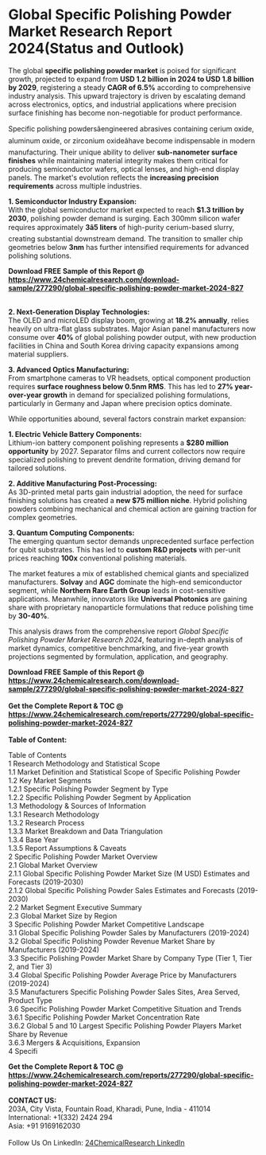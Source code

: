 <h1>Global Specific Polishing Powder Market Research Report 2024(Status and Outlook)</h1><p>The global <strong>specific polishing powder market</strong> is poised for significant growth, projected to expand from <strong>USD 1.2 billion in 2024 to USD 1.8 billion by 2029</strong>, registering a steady <strong>CAGR of 6.5%</strong> according to comprehensive industry analysis. This upward trajectory is driven by escalating demand across electronics, optics, and industrial applications where precision surface finishing has become non-negotiable for product performance.</p><p>Specific polishing powdersâengineered abrasives containing cerium oxide, aluminum oxide, or zirconium oxideâhave become indispensable in modern manufacturing. Their unique ability to deliver <strong>sub-nanometer surface finishes</strong> while maintaining material integrity makes them critical for producing semiconductor wafers, optical lenses, and high-end display panels. The market's evolution reflects the <strong>increasing precision requirements</strong> across multiple industries.</p><p><strong>1. Semiconductor Industry Expansion:</strong><br>
With the global semiconductor market expected to reach <strong>$1.3 trillion by 2030</strong>, polishing powder demand is surging. Each 300mm silicon wafer requires approximately <strong>3â5 liters</strong> of high-purity cerium-based slurry, creating substantial downstream demand. The transition to smaller chip geometries below <strong>3nm</strong> has further intensified requirements for advanced polishing solutions.</p><div><b>Download FREE Sample of this Report @ 
            <a href="https://www.24chemicalresearch.com/download-sample/277290/global-specific-polishing-powder-market-2024-827">
            https://www.24chemicalresearch.com/download-sample/277290/global-specific-polishing-powder-market-2024-827</a></b></div><br><p><strong>2. Next-Generation Display Technologies:</strong><br>
The OLED and microLED display boom, growing at <strong>18.2% annually</strong>, relies heavily on ultra-flat glass substrates. Major Asian panel manufacturers now consume over <strong>40%</strong> of global polishing powder output, with new production facilities in China and South Korea driving capacity expansions among material suppliers.</p><p><strong>3. Advanced Optics Manufacturing:</strong><br>
From smartphone cameras to VR headsets, optical component production requires <strong>surface roughness below 0.5nm RMS</strong>. This has led to <strong>27% year-over-year growth</strong> in demand for specialized polishing formulations, particularly in Germany and Japan where precision optics dominate.</p><p>While opportunities abound, several factors constrain market expansion:</p><p><strong>1. Electric Vehicle Battery Components:</strong><br>
Lithium-ion battery component polishing represents a <strong>$280 million opportunity</strong> by 2027. Separator films and current collectors now require specialized polishing to prevent dendrite formation, driving demand for tailored solutions.</p><p><strong>2. Additive Manufacturing Post-Processing:</strong><br>
As 3D-printed metal parts gain industrial adoption, the need for surface finishing solutions has created a <strong>new $75 million niche</strong>. Hybrid polishing powders combining mechanical and chemical action are gaining traction for complex geometries.</p><p><strong>3. Quantum Computing Components:</strong><br>
The emerging quantum sector demands unprecedented surface perfection for qubit substrates. This has led to <strong>custom R&amp;D projects</strong> with per-unit prices reaching <strong>100x</strong> conventional polishing materials.</p><p>The market features a mix of established chemical giants and specialized manufacturers. <strong>Solvay</strong> and <strong>AGC</strong> dominate the high-end semiconductor segment, while <strong>Northern Rare Earth Group</strong> leads in cost-sensitive applications. Meanwhile, innovators like <strong>Universal Photonics</strong> are gaining share with proprietary nanoparticle formulations that reduce polishing time by <strong>30-40%</strong>.</p><p>This analysis draws from the comprehensive report <em>Global Specific Polishing Powder Market Research 2024</em>, featuring in-depth analysis of market dynamics, competitive benchmarking, and five-year growth projections segmented by formulation, application, and geography.</p><div><b>Download FREE Sample of this Report @ 
            <a href="https://www.24chemicalresearch.com/download-sample/277290/global-specific-polishing-powder-market-2024-827">
            https://www.24chemicalresearch.com/download-sample/277290/global-specific-polishing-powder-market-2024-827</a></b></div><br><div><b>Get the Complete Report & TOC @ 
            <a href="https://www.24chemicalresearch.com/reports/277290/global-specific-polishing-powder-market-2024-827">
            https://www.24chemicalresearch.com/reports/277290/global-specific-polishing-powder-market-2024-827</a></b></div><br>
            <b>Table of Content:</b><p>Table of Contents<br />
1 Research Methodology and Statistical Scope<br />
1.1 Market Definition and Statistical Scope of Specific Polishing Powder<br />
1.2 Key Market Segments<br />
1.2.1 Specific Polishing Powder Segment by Type<br />
1.2.2 Specific Polishing Powder Segment by Application<br />
1.3 Methodology & Sources of Information<br />
1.3.1 Research Methodology<br />
1.3.2 Research Process<br />
1.3.3 Market Breakdown and Data Triangulation<br />
1.3.4 Base Year<br />
1.3.5 Report Assumptions & Caveats<br />
2 Specific Polishing Powder Market Overview<br />
2.1 Global Market Overview<br />
2.1.1 Global Specific Polishing Powder Market Size (M USD) Estimates and Forecasts (2019-2030)<br />
2.1.2 Global Specific Polishing Powder Sales Estimates and Forecasts (2019-2030)<br />
2.2 Market Segment Executive Summary<br />
2.3 Global Market Size by Region<br />
3 Specific Polishing Powder Market Competitive Landscape<br />
3.1 Global Specific Polishing Powder Sales by Manufacturers (2019-2024)<br />
3.2 Global Specific Polishing Powder Revenue Market Share by Manufacturers (2019-2024)<br />
3.3 Specific Polishing Powder Market Share by Company Type (Tier 1, Tier 2, and Tier 3)<br />
3.4 Global Specific Polishing Powder Average Price by Manufacturers (2019-2024)<br />
3.5 Manufacturers Specific Polishing Powder Sales Sites, Area Served, Product Type<br />
3.6 Specific Polishing Powder Market Competitive Situation and Trends<br />
3.6.1 Specific Polishing Powder Market Concentration Rate<br />
3.6.2 Global 5 and 10 Largest Specific Polishing Powder Players Market Share by Revenue<br />
3.6.3 Mergers & Acquisitions, Expansion<br />
4 Specifi</p><div><b>Get the Complete Report & TOC @ 
            <a href="https://www.24chemicalresearch.com/reports/277290/global-specific-polishing-powder-market-2024-827">
            https://www.24chemicalresearch.com/reports/277290/global-specific-polishing-powder-market-2024-827</a></b></div><br><b>CONTACT US:</b><br>
            203A, City Vista, Fountain Road, Kharadi, Pune, India - 411014<br>
            International: +1(332) 2424 294<br>
            Asia: +91 9169162030 <br><br>
            Follow Us On LinkedIn: <a href="https://www.linkedin.com/company/24chemicalresearch/">24ChemicalResearch LinkedIn</a>